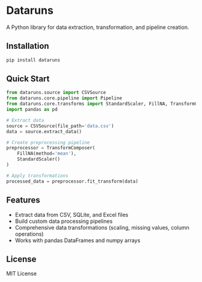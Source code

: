 # Dataruns

A Python library for data extraction, transformation, and pipeline creation.

## Installation

```bash
pip install dataruns
```

## Quick Start

```python
from dataruns.source import CSVSource
from dataruns.core.pipeline import Pipeline
from dataruns.core.transforms import StandardScaler, FillNA, TransformComposer
import pandas as pd

# Extract data
source = CSVSource(file_path='data.csv')
data = source.extract_data()

# Create preprocessing pipeline
preprocessor = TransformComposer(
    FillNA(method='mean'),
    StandardScaler()
)

# Apply transformations
processed_data = preprocessor.fit_transform(data)
```

## Features

- Extract data from CSV, SQLite, and Excel files
- Build custom data processing pipelines
- Comprehensive data transformations (scaling, missing values, column operations)
- Works with pandas DataFrames and numpy arrays

## License

MIT License